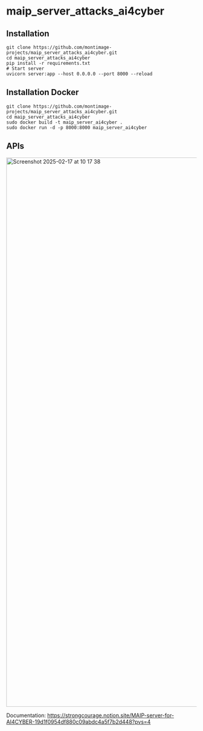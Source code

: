 # maip_server_attacks_ai4cyber

## Installation
```
git clone https://github.com/montimage-projects/maip_server_attacks_ai4cyber.git
cd maip_server_attacks_ai4cyber
pip install -r requirements.txt
# Start server
uvicorn server:app --host 0.0.0.0 --port 8000 --reload
```

## Installation Docker
```
git clone https://github.com/montimage-projects/maip_server_attacks_ai4cyber.git
cd maip_server_attacks_ai4cyber
sudo docker build -t maip_server_ai4cyber .
sudo docker run -d -p 8000:8000 maip_server_ai4cyber
```

## APIs
<img width="1451" alt="Screenshot 2025-02-17 at 10 17 38" src="https://github.com/user-attachments/assets/1bd505b5-228c-4dec-9ac6-f8a52cf11530" />

Documentation: https://strongcourage.notion.site/MAIP-server-for-AI4CYBER-19d1f0954df880c09abdc4a5f7b2d448?pvs=4
